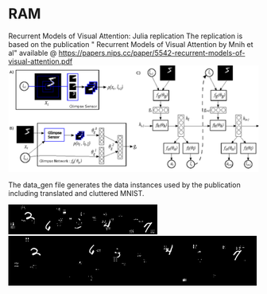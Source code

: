 # RAM
Recurrent Models of Visual Attention: Julia replication
The replication is based on the publication " Recurrent Models of Visual Attention by Mnih et al" available @ https://papers.nips.cc/paper/5542-recurrent-models-of-visual-attention.pdf
![alt text](/RM-images/Network.png "RAM Model")

The data_gen file generates the data instances used by the publication including translated and cluttered MNIST.
  
   
![alt text](/RM-images/MNIST60C.png?raw=true "Cluttered 60 x 60 MNIST") 
![alt text](/RM-images/MNIST100C.png?raw=true "Cluttered 100 x 100 MNIST")
